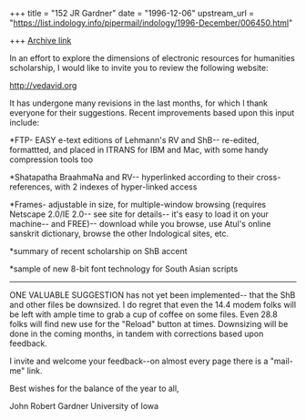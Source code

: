 +++
title = "152 JR Gardner"
date = "1996-12-06"
upstream_url = "https://list.indology.info/pipermail/indology/1996-December/006450.html"

+++
[Archive link](https://list.indology.info/pipermail/indology/1996-December/006450.html)


In an effort to explore the dimensions of electronic resources for 
humanities scholarship, I would like to invite you to review the 
following website:

http://vedavid.org

It has undergone many revisions in the last months, for which I thank 
everyone for their suggestions.  Recent improvements based upon 
this input include:

*FTP- EASY e-text editions of Lehmann's RV and ShB-- re-edited, 
formattted, and placed in ITRANS for IBM and Mac, with some handy 
compression tools too

*Shatapatha BraahmaNa and RV-- hyperlinked according to their 
cross-references, with 2 indexes of hyper-linked access

*Frames- adjustable in size, for multiple-window browsing (requires Netscape 
2.0/IE 2.0-- see  site for details-- it's easy to load it on your 
machine-- and FREE)-- download while you browse, use Atul's online 
sanskrit dictionary, browse the other Indological sites, etc.

*summary of recent scholarship on ShB accent

*sample of new 8-bit font technology for South Asian scripts

-------
ONE VALUABLE SUGGESTION has not yet been implemented-- that the ShB and 
other files be downsized.  I do regret that even the 14.4 modem folks 
will be left with ample time to grab a cup of coffee on some files.  Even 
28.8 folks will find new use for the "Reload" button at times. Downsizing 
will be done in the coming months, in tandem with corrections based upon 
feedback.

I invite and welcome your feedback--on almost every page there is a 
"mail-me" link.

Best wishes for the balance of the year to all,

John Robert Gardner
University of Iowa




